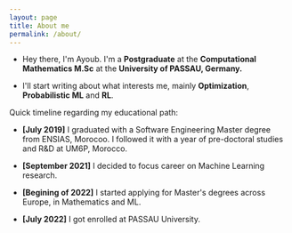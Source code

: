 ```yaml
---
layout: page
title: About me
permalink: /about/
---
```


* Hey there, I'm Ayoub. I'm a **Postgraduate** at the **Computational Mathematics M.Sc** at the **University of PASSAU, Germany.**

* I'll start writing about what interests me, mainly **Optimization**, **Probabilistic ML** and **RL**.

Quick timeline regarding my educational path:

* **[July 2019]** I graduated with a Software Engineering Master degree from ENSIAS, Morocoo. I followed it with a year of pre-doctoral studies and R&D at UM6P, Morocco.

* **[September 2021]** I decided to focus career on Machine Learning research.

* **[Begining of 2022]** I started applying for Master's degrees across Europe, in Mathematics and ML.

* **[July 2022]** I got enrolled at PASSAU University. 

